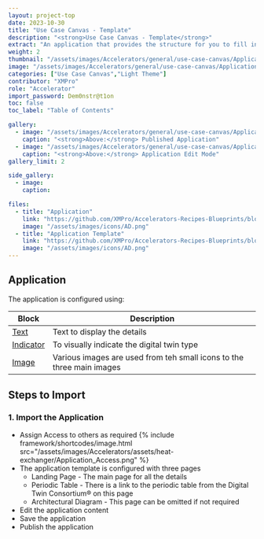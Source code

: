 ```yaml
---
layout: project-top
date: 2023-10-30
title: "Use Case Canvas - Template"
description: "<strong>Use Case Canvas - Template</strong>"
extract: "An application that provides the structure for you to fill in with your use case details."
weight: 2
thumbnail: "/assets/images/Accelerators/general/use-case-canvas/Application.png"
image: "/assets/images/Accelerators/general/use-case-canvas/Application.png"
categories: ["Use Case Canvas","Light Theme"]
contributor: "XMPro"
role: "Accelerator"
import_password: Dem0nstr@t1on
toc: false
toc_label: "Table of Contents"

gallery:
  - image: "/assets/images/Accelerators/general/use-case-canvas/Application.png"
    caption: "<strong>Above:</strong> Published Application"
  - image: "/assets/images/Accelerators/general/use-case-canvas/Application-edit.png"
    caption: "<strong>Above:</strong> Application Edit Mode"
gallery_limit: 2

side_gallery:
  - image: 
    caption: 

files:
  - title: "Application"
    link: "https://github.com/XMPro/Accelerators-Recipes-Blueprints/blob/master/Accelerators/General/Use%20Case%20Canvas/Application/Use%20Case%20Canvas%20Template.xapp"
    image: "/assets/images/icons/AD.png"
  - title: "Application Template"
    link: "https://github.com/XMPro/Accelerators-Recipes-Blueprints/blob/master/Accelerators/General/Use%20Case%20Canvas/Application/Use%20Case%20Canvas%20Template.xtml"
    image: "/assets/images/icons/AD.png"    
---
```


## Application
The application is configured using: 

| Block                                  | Description                                                  |
| -------------------------------------- | ------------------------------------------------------------ |
| [Text](https://documentation.xmpro.com/blocks-toolbox/basic/text) | Text to display the details |
| [Indicator](https://documentation.xmpro.com/blocks-toolbox/basic/indicator) | To visually indicate the digital twin type |
| [Image](https://documentation.xmpro.com/blocks-toolbox/basic/image) | Various images are used from teh small icons to the three main images |

## Steps to Import

### 1. Import the Application

- Assign Access to others as required
  {% include framework/shortcodes/image.html src="/assets/images/Accelerators/assets/heat-exchanger/Application_Access.png" %}
- The application template is configured with three pages
  - Landing Page - The main page for all the details
  - Periodic Table - There is a link to the periodic table from the Digital Twin Consortium® on this page
  - Architectural Diagram - This page can be omitted if not required
- Edit the application content
- Save the application
- Publish the application
